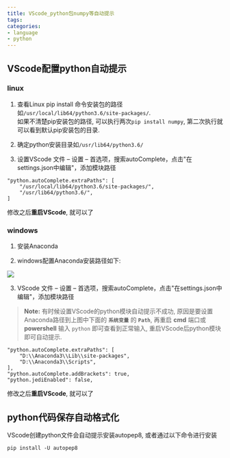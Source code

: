 ```yaml
---
title: VScode_python包numpy等自动提示
tags:
categories:
- language
- python
---
```


## VScode配置python自动提示

### linux

1. 查看Linux pip install 命令安装包的路径如`/usr/local/lib64/python3.6/site-packages/`.  
如果不清楚pip安装包的路径, 可以执行两次`pip install numpy`, 第二次执行就可以看到默认pip安装包的目录.  

2. 确定python安装目录如`/usr/lib64/python3.6/`

3. 设置VScode
文件 – 设置 – 首选项，搜索autoComplete，点击"在settings.json中编辑"，添加模块路径

```
"python.autoComplete.extraPaths": [
    "/usr/local/lib64/python3.6/site-packages/",
    "/usr/lib64/python3.6/",
]
```

修改之后**重启VScode**, 就可以了


### windows

1. 安装Anaconda

2. windows配置Anaconda安装路径如下:

![](01.PNG)

3. VScode 文件 – 设置 – 首选项，搜索autoComplete，点击"在settings.json中编辑"，添加模块路径

 > **Note:** 有时候设置VScode的python模块自动提示不成功, 原因是要设置Anaconda路径到上图中下面的 **`系统变量`** 的 **`Path`**, 再重启 **cmd** 端口或 **powershell** 输入 `python` 即可查看到正常输入, 重启VScode后python模块即可自动提示.

```
"python.autoComplete.extraPaths": [
    "D:\\Anaconda3\\Lib\\site-packages",
    "D:\\Anaconda3\\Scripts",
],
"python.autoComplete.addBrackets": true,
"python.jediEnabled": false,
```

修改之后**重启VScode**, 就可以了


## python代码保存自动格式化
VScode创建python文件会自动提示安装autopep8, 或者通过以下命令进行安装

```
pip install -U autopep8
```

